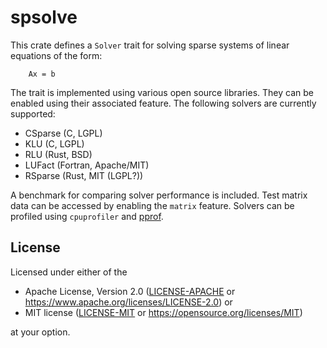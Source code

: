 # spsolve

This crate defines a `Solver` trait for solving sparse systems of linear
equations of the form:

```
    Ax = b
```

The trait is implemented using various open source libraries.
They can be enabled using their associated feature.
The following solvers are currently supported:

- CSparse (C, LGPL)
- KLU (C, LGPL)
- RLU (Rust, BSD)
- LUFact (Fortran, Apache/MIT)
- RSparse (Rust, MIT (LGPL?))

A benchmark for comparing solver performance is included.
Test matrix data can be accessed by enabling the `matrix` feature. 
Solvers can be profiled using `cpuprofiler` and [pprof](github.com/google/pprof).

## License

Licensed under either of the

* Apache License, Version 2.0 ([LICENSE-APACHE](LICENSE-APACHE) or https://www.apache.org/licenses/LICENSE-2.0) or
* MIT license ([LICENSE-MIT](LICENSE-MIT) or https://opensource.org/licenses/MIT)

at your option.